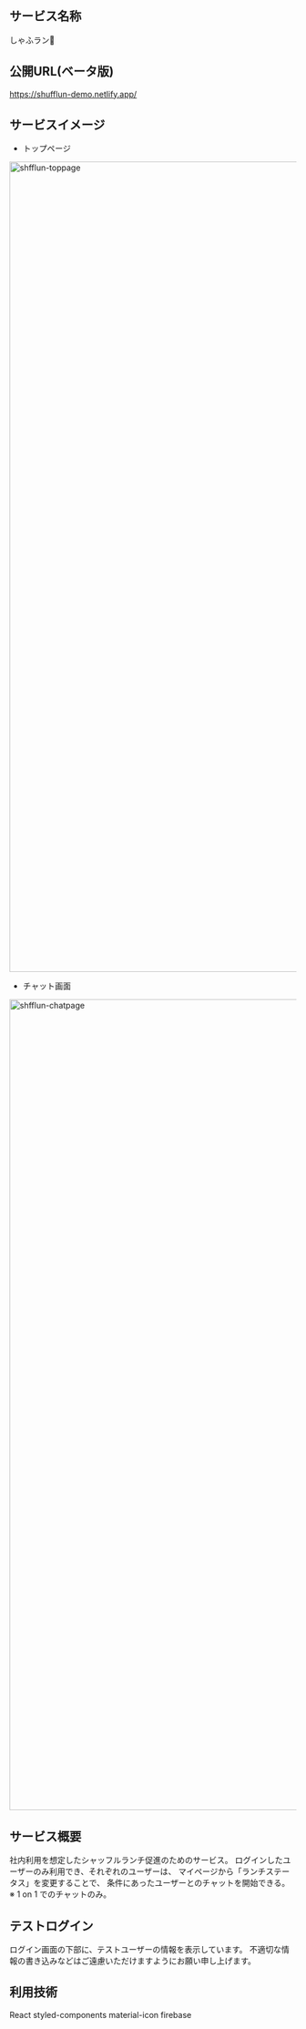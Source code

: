 ## サービス名称

しゃふラン🍴 


## 公開URL(ベータ版)

https://shufflun-demo.netlify.app/


## サービスイメージ

- トップページ
<img width="1423" alt="shfflun-toppage" src="https://user-images.githubusercontent.com/61720779/127590301-c6c7c375-7435-4d85-acdb-69444db9a054.png">


- チャット画面
<img width="1424" alt="shfflun-chatpage" src="https://user-images.githubusercontent.com/61720779/127590834-6dc4d537-5767-4e3a-ae13-be3c1877b004.png">



## サービス概要

社内利用を想定したシャッフルランチ促進のためのサービス。
ログインしたユーザーのみ利用でき、それぞれのユーザーは、
マイページから「ランチステータス」を変更することで、
条件にあったユーザーとのチャットを開始できる。
※ 1 on 1 でのチャットのみ。


## テストログイン

ログイン画面の下部に、テストユーザーの情報を表示しています。
不適切な情報の書き込みなどはご遠慮いただけますようにお願い申し上げます。


## 利用技術

React 
styled-components
material-icon
firebase
